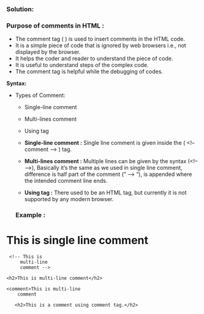 ### Solution:

### Purpose of comments in HTML : 
- The comment tag ( <!-- Comment--> ) is used to insert comments in the HTML code.
- It is a simple piece of code that is ignored by web browsers i.e., not displayed by the       browser. 
- It helps the coder and reader to understand the piece of code.
- It is useful to understand steps of the complex code.
- The comment tag is helpful while the debugging of codes.    

**Syntax:** <!--Write your Comments here -->

- Types of Comment:
    - Single-line comment
    - Multi-lines comment
    - Using <comment> tag

    - **Single-line comment :**  Single line comment is given inside the ( <!–  comment –> ) tag. 
    - **Multi-lines comment :**  Multiple lines can be given by the syntax (<!– –>), Basically it’s the same as we used in single line comment, difference is half part of the comment (” –> “), is appended where the intended comment line ends. 
    - **Using <comment> tag :** There used to be an HTML <comment> tag, but currently it is not supported by any modern browser.

    ### Example :

<!DOCTYPE html>
<html lang="en">
<head>
    <meta charset="UTF-8">
    <meta name="viewport" content="width=device-width, initial-scale=1.0">
    <title>Example of Comments</title>
</head>
<body>
   <!--This is single line comment -->
     <h1>This is single line comment</h1> 

     <!-- This is
         multi-line
         comment -->
     
    <h2>This is multi-line comment</h2>

    <comment>This is multi-line
        comment
</comment>

       <h2>This is a comment using comment tag.</h2>
</body>
</html>
        